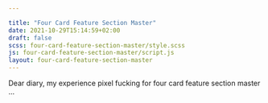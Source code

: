 ```yaml
---

title: "Four Card Feature Section Master"
date: 2021-10-29T15:14:59+02:00
draft: false
scss: four-card-feature-section-master/style.scss
js: four-card-feature-section-master/script.js
layout: four-card-feature-section-master
---
```


Dear diary, my experience pixel fucking for four card feature section master
...
